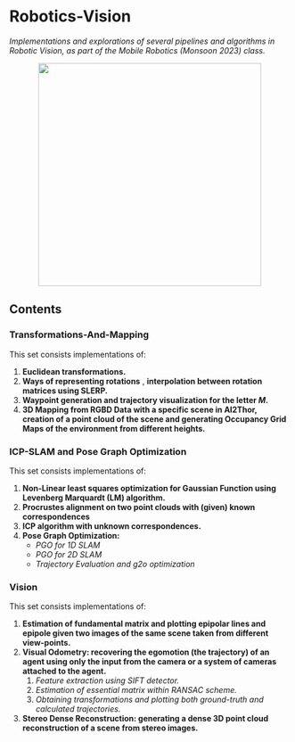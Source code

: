 # Robotics-Vision
*Implementations and explorations of several pipelines and algorithms in Robotic Vision, as part of the Mobile Robotics (Monsoon 2023) class.*


<p align="center">
  <img src="https://user-images.githubusercontent.com/43912285/105778545-9aafab80-5f92-11eb-8451-2cd011412f9d.png" width=400>
</p>


## Contents

### Transformations-And-Mapping
This set consists implementations of: 
1) **Euclidean transformations.**
2) **Ways of representing rotations** , **interpolation between rotation matrices using SLERP.**
3) **Waypoint generation and trajectory visualization for the letter _M_.** 
4) **3D Mapping from RGBD Data with a specific scene in AI2Thor, creation of a point cloud of the scene and generating Occupancy Grid Maps of the environment from different heights.**

### ICP-SLAM and Pose Graph Optimization
This set consists implementations of:
1) **Non-Linear least squares optimization for Gaussian Function using Levenberg Marquardt (LM) algorithm.** 
2) **Procrustes alignment on two point clouds with (given) known correspondences**
3) **ICP algorithm with unknown correspondences.**
4) **Pose Graph Optimization:**
    - *PGO for 1D SLAM*
    - *PGO for 2D SLAM*
    - *Trajectory Evaluation and g2o optimization*

### Vision
This set consists implementations of:
1) **Estimation of fundamental matrix and plotting epipolar lines and epipole given two images of the same scene taken from different view-points.**
2) **Visual Odometry: recovering the egomotion (the trajectory) of an agent using only the input from the camera or a system of cameras attached to the agent.**
    1) *Feature extraction using SIFT detector.*
    2) *Estimation of essential matrix within RANSAC scheme.*
    3) *Obtaining transformations and plotting both ground-truth and calculated trajectories.*
3) **Stereo Dense Reconstruction: generating a dense 3D point cloud reconstruction of a scene from stereo images.** 